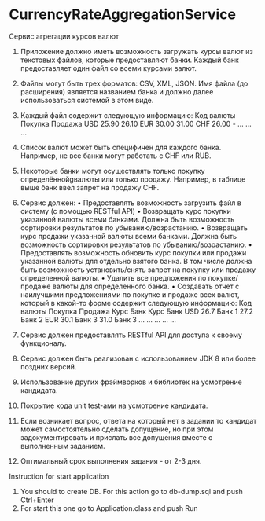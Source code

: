 # CurrencyRateAggregationService

Сервис агрегации курсов валют

1. Приложение должно иметь возможность загружать курсы валют из текстовых
файлов, которые предоставляют банки. Каждый банк предоставляет один файл
со всеми курсами валют.
2. Файлы могут быть трех форматов: CSV, XML, JSON. Имя файла (до расширения)
является названием банка и должно далее использоваться системой в этом
виде.
3. Каждый файл содержит следующую информацию:
Код валюты Покупка Продажа
USD 25.90 26.10
EUR 30.00 31.00
CHF 26.00 -
... ... ...
4. Список валют может быть специфичен для каждого банка. Например, не все
банки могут работать с CHF или RUB.
5. Некоторые банки могут осуществлять только покупку определённойgвалюты
или только продажу. Например, в таблице выше банк ввел запрет на продажу
CHF.
6. Сервис должен:
• Предоставлять возможность загрузить файл в систему (с помощью
RESTful API)
• Возвращать курс покупки указанной валюты всеми банками. Должна
быть возможность сортировки результатов по убыванию/возрастанию.
• Возвращать курс продажи указанной валюты всеми банками. Должна
быть возможность сортировки результатов по убыванию/возрастанию.
• Предоставлять возможность обновить курс покупки или продажи
указанной валюты для отдельно взятого банка. В том числе должна быть
возможность установить/снять запрет на покупку или продажу
определенной валюты.
• Удалить все предложения по покупке/продаже валюты для
определенного банка.
• Создавать отчет с наилучшими предложениями по покупке и продаже
всех валют, который в какой-то форме содержит следующую
информацию:
Код валюты Покупка Продажа
Курс Банк Курс Банк
USD 26.7 Банк 1 27.2 Банк 2
EUR 30.1 Банк 3 31.0 Банк 3
... ... ... ... ...

7. Сервис должен предоставлять RESTful API для доступа к своему функционалу.

8. Сервис должен быть реализован с использованием JDK 8 или более поздних
версий.
9. Использование других фрэймворков и библиотек на усмотрение кандидата.
10. Покрытие кода unit test-ами на усмотрение кандидата.
11. Если возникает вопрос, ответа на который нет в задании то кандидат может
самостоятельно сделать допущение, но при этом задокументировать и
прислать все допущения вместе с выполненным заданием.
12. Оптимальный срок выполнения задания - от 2-3 дня.

Instruction for start application
1. You should to create DB. For this action go to db-dump.sql and push Ctrl+Enter
2. For start this one go to Application.class and push Run